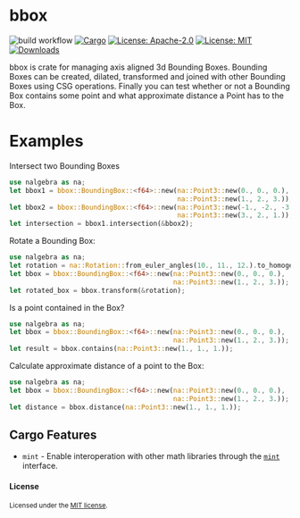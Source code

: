 # bbox
![build workflow](https://github.com/hmeyer/bbox/actions/workflows/rust.yml/badge.svg?branch=master)
[![Cargo](https://img.shields.io/crates/v/bbox.svg)](https://crates.io/crates/bbox)
[![License: Apache-2.0](https://img.shields.io/badge/License-Apache%202.0-blue.svg)](https://opensource.org/licenses/Apache-2.0)
[![License: MIT](https://img.shields.io/badge/License-MIT-yellow.svg)](https://opensource.org/licenses/MIT)
[![Downloads](https://img.shields.io/crates/d/bbox.svg)](#downloads)


bbox is crate for managing axis aligned 3d Bounding Boxes.
Bounding Boxes can be created, dilated, transformed and joined with other Bounding Boxes using
CSG operations.
Finally you can test whether or not a Bounding Box contains some point and what approximate
distance a Point has to the Box.

# Examples

Intersect two Bounding Boxes
```rust
use nalgebra as na;
let bbox1 = bbox::BoundingBox::<f64>::new(na::Point3::new(0., 0., 0.),
                                          na::Point3::new(1., 2., 3.));
let bbox2 = bbox::BoundingBox::<f64>::new(na::Point3::new(-1., -2., -3.),
                                          na::Point3::new(3., 2., 1.));
let intersection = bbox1.intersection(&bbox2);
```

Rotate a Bounding Box:
```rust
use nalgebra as na;
let rotation = na::Rotation::from_euler_angles(10., 11., 12.).to_homogeneous();
let bbox = bbox::BoundingBox::<f64>::new(na::Point3::new(0., 0., 0.),
                                         na::Point3::new(1., 2., 3.));
let rotated_box = bbox.transform(&rotation);
```
Is a point contained in the Box?

```rust
use nalgebra as na;
let bbox = bbox::BoundingBox::<f64>::new(na::Point3::new(0., 0., 0.),
                                         na::Point3::new(1., 2., 3.));
let result = bbox.contains(na::Point3::new(1., 1., 1.));
```
Calculate approximate distance of a point to the Box:

```rust
use nalgebra as na;
let bbox = bbox::BoundingBox::<f64>::new(na::Point3::new(0., 0., 0.),
                                         na::Point3::new(1., 2., 3.));
let distance = bbox.distance(na::Point3::new(1., 1., 1.));
```

## Cargo Features

* `mint` - Enable interoperation with other math libraries through the
  [`mint`](https://crates.io/crates/mint) interface.

#### License

<sup>
Licensed under the <a href="LICENSE">MIT license</a>.
</sup>
